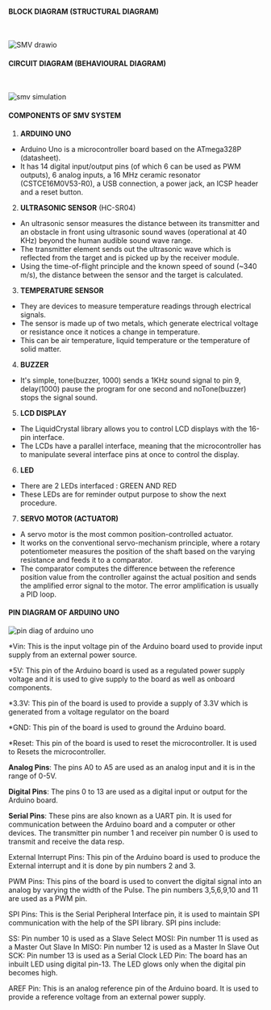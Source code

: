 #### **BLOCK DIAGRAM (STRUCTURAL DIAGRAM)**
<br>

![SMV drawio](https://user-images.githubusercontent.com/98824269/157292235-72d73453-2c94-48a5-a15b-252ae613255e.png)

#### **CIRCUIT DIAGRAM (BEHAVIOURAL DIAGRAM)**
<br>

![smv simulation](https://user-images.githubusercontent.com/98824269/157292323-4d9931a3-c223-40f6-8859-6f311c08cb07.png)

#### **COMPONENTS OF SMV SYSTEM**
1. **ARDUINO UNO** 

* Arduino Uno is a microcontroller board based on the ATmega328P (datasheet).
* It has 14 digital input/output pins (of which 6 can be used as PWM outputs), 6 analog inputs, a 16 MHz ceramic resonator (CSTCE16M0V53-R0), a USB connection, a power jack, an ICSP header and a reset button.
2. **ULTRASONIC SENSOR** (HC-SR04)
* An ultrasonic sensor measures the distance between its transmitter and an obstacle in front using ultrasonic sound waves (operational at 40 KHz) beyond the human audible sound wave range. 
* The transmitter element sends out the ultrasonic wave which is reflected from the target and is picked up by the receiver module. 
* Using the time-of-flight principle and the known speed of sound (~340 m/s), the distance between the sensor and the target is calculated.
3. **TEMPERATURE SENSOR**
* They are devices to measure temperature readings through electrical signals. 
* The sensor is made up of two metals, which generate electrical voltage or resistance once it notices a change in temperature. 
* This can be air temperature, liquid temperature or the temperature of solid matter.
4. **BUZZER**
* It's simple, tone(buzzer, 1000) sends a 1KHz sound signal to pin 9, delay(1000) pause the program for one second and noTone(buzzer) stops the signal sound. 
5. **LCD DISPLAY**
* The LiquidCrystal library allows you to control LCD displays with the 16-pin interface. 
* The LCDs have a parallel interface, meaning that the microcontroller has to manipulate several interface pins at once to control the display.
6. **LED**
* There are 2 LEDs interfaced : GREEN AND RED
* These LEDs are for reminder output purpose to show the next procedure.
7. **SERVO MOTOR (ACTUATOR)**
* A servo motor is the most common position-controlled actuator. 
* It works on the conventional servo-mechanism principle, where a rotary potentiometer measures the position of the shaft based on the varying resistance and feeds it to a comparator. 
* The comparator computes the difference between the reference position value from the controller against the actual position and sends the amplified error signal to the motor. The error amplification is usually a PID loop.

#### **PIN DIAGRAM OF ARDUINO UNO**
![pin diag of arduino uno](https://user-images.githubusercontent.com/98824269/157294037-50fd32b4-f786-477b-9895-81f767e953e1.png)

*Vin: This is the input voltage pin of the Arduino board used to provide input supply from an external power source.

*5V: This pin of the Arduino board is used as a regulated power supply voltage and it is used to give supply to the board as well as onboard components.

*3.3V: This pin of the board is used to provide a supply of 3.3V which is generated from a voltage regulator on the board

*GND: This pin of the board is used to ground the Arduino board.

*Reset: This pin of the board is used to reset the microcontroller. It is used to Resets the microcontroller.

**Analog Pins**: The pins A0 to A5 are used as an analog input and it is in the range of 0-5V.

**Digital Pins**: The pins 0 to 13 are used as a digital input or output for the Arduino board.

**Serial Pins**: These pins are also known as a UART pin. It is used for communication between the Arduino board and a computer or other devices. The transmitter pin number 1 and receiver pin number 0 is used to transmit and receive the data resp.

External Interrupt Pins: This pin of the Arduino board is used to produce the External interrupt and it is done by pin numbers 2 and 3.

PWM Pins: This pins of the board is used to convert the digital signal into an analog by varying the width of the Pulse. The pin numbers 3,5,6,9,10 and 11 are used as a PWM pin.

SPI Pins: This is the Serial Peripheral Interface pin, it is used to maintain SPI communication with the help of the SPI library. SPI pins include:

SS: Pin number 10 is used as a Slave Select
MOSI: Pin number 11 is used as a Master Out Slave In
MISO: Pin number 12 is used as a Master In Slave Out
SCK: Pin number 13 is used as a Serial Clock
LED Pin:  The board has an inbuilt LED using digital pin-13. The LED glows only when the digital pin becomes high.

AREF Pin: This is an analog reference pin of the Arduino board. It is used to provide a reference voltage from an external power supply.
